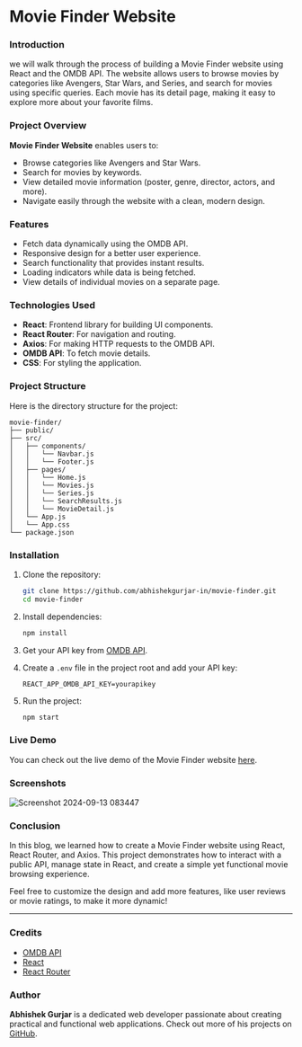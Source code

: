 #  Movie Finder Website

### Introduction

 we will walk through the process of building a Movie Finder website using React and the OMDB API. The website allows users to browse movies by categories like Avengers, Star Wars, and Series, and search for movies using specific queries. Each movie has its detail page, making it easy to explore more about your favorite films.

### Project Overview

**Movie Finder Website** enables users to:
- Browse categories like Avengers and Star Wars.
- Search for movies by keywords.
- View detailed movie information (poster, genre, director, actors, and more).
- Navigate easily through the website with a clean, modern design.

### Features

- Fetch data dynamically using the OMDB API.
- Responsive design for a better user experience.
- Search functionality that provides instant results.
- Loading indicators while data is being fetched.
- View details of individual movies on a separate page.

### Technologies Used

- **React**: Frontend library for building UI components.
- **React Router**: For navigation and routing.
- **Axios**: For making HTTP requests to the OMDB API.
- **OMDB API**: To fetch movie details.
- **CSS**: For styling the application.

### Project Structure

Here is the directory structure for the project:

```
movie-finder/
├── public/
├── src/
│   ├── components/
│   │   └── Navbar.js
│   │   └── Footer.js
│   ├── pages/
│   │   └── Home.js
│   │   └── Movies.js
│   │   └── Series.js
│   │   └── SearchResults.js
│   │   └── MovieDetail.js
│   └── App.js
│   └── App.css
└── package.json
```

### Installation

1. Clone the repository:
    ```bash
    git clone https://github.com/abhishekgurjar-in/movie-finder.git
    cd movie-finder
    ```

2. Install dependencies:
    ```bash
    npm install
    ```

3. Get your API key from [OMDB API](http://www.omdbapi.com/apikey.aspx).

4. Create a `.env` file in the project root and add your API key:
    ```
    REACT_APP_OMDB_API_KEY=yourapikey
    ```

5. Run the project:
    ```bash
    npm start
    ```


### Live Demo

You can check out the live demo of the Movie Finder website [here](https://movie-finder-in.netlify.app).

### Screenshots
![Screenshot 2024-09-13 083447](https://github.com/user-attachments/assets/33a111e8-f586-40c4-985a-c8af8f7af532)


### Conclusion

In this blog, we learned how to create a Movie Finder website using React, React Router, and Axios. This project demonstrates how to interact with a public API, manage state in React, and create a simple yet functional movie browsing experience.

Feel free to customize the design and add more features, like user reviews or movie ratings, to make it more dynamic!

---

### Credits

- [OMDB API](http://www.omdbapi.com/)
- [React](https://reactjs.org/)
- [React Router](https://reactrouter.com/)

### Author
**Abhishek Gurjar** is a dedicated web developer passionate about creating practical and functional web applications. Check out more of his projects on [GitHub](https://github.com/abhishekgurjar-in).
